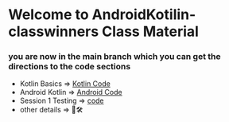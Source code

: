 # Welcome to AndroidKotilin-classwinners  Class Material


### you are now in the main branch which you can get the directions to the code sections

* Kotlin Basics => [Kotlin Code](https://github.com/elshafee/AndroidClassD/tree/kotlin)
* Android Kotlin => [Android Code](https://github.com/elshafee/AndroidKotilin-classwinners/tree/android)
* Session 1 Testing => [code](https://github.com/elshafee/AndroidClassD/tree/androidTesting)
* other details => 🚧🛠
